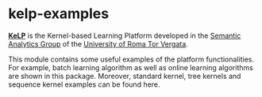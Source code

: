 kelp-examples
=============


[**KeLP**][kelp-site] is the Kernel-based Learning Platform developed in the [Semantic Analytics Group][sag-site] of
the [University of Roma Tor Vergata][uniroma2-site].

This module contains some useful examples of the platform functionalities.
For example, batch learning algorithm as well as online learning algorithms are shown in this package. Moreover, standard kernel, tree kernels and sequence kernel examples can be found here.

[sag-site]: http://sag.art.uniroma2.it "SAG site"
[kelp-site]: http://sag.art.uniroma2.it/demo-software/kelp/ "KeLP website"
[uniroma2-site]: http://www.uniroma2.it "University of Roma Tor Vergata"

